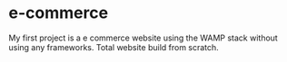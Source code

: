 # e-commerce
My first project is a e commerce website using the WAMP stack without using any frameworks. Total website build from scratch.
